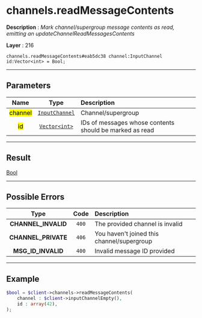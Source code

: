 # channels.readMessageContents

**Description** : *Mark channel/supergroup message contents as read, emitting an updateChannelReadMessagesContents*

**Layer** : 216

```tl
channels.readMessageContents#eab5dc38 channel:InputChannel id:Vector<int> = Bool;
```

---

## Parameters

| Name | Type | Description |
| :---: | :---: | :--- |
| <mark>channel</mark> | [`InputChannel`](type/InputChannel) | Channel/supergroup |
| <mark>id</mark> | [`Vector<int>`](type/int) | IDs of messages whose contents should be marked as read |

---

## Result

[Bool](type/Bool)

---

## Possible Errors

| Type | Code | Description |
| :---: | :---: | :--- |
| **CHANNEL_INVALID** | `400` | The provided channel is invalid |
| **CHANNEL_PRIVATE** | `406` | You haven't joined this channel/supergroup |
| **MSG_ID_INVALID** | `400` | Invalid message ID provided |

---

## Example

```php
$bool = $client->channels->readMessageContents(
	channel : $client->inputChannelEmpty(),
	id : array(42),
);
```
